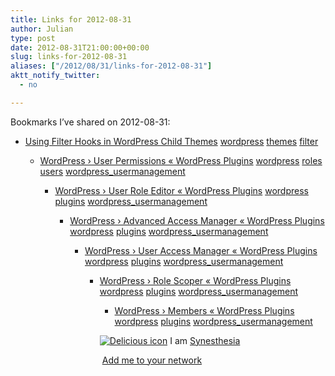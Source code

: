 ```yaml
---
title: Links for 2012-08-31
author: Julian
type: post
date: 2012-08-31T21:00:00+00:00
slug: links-for-2012-08-31 
aliases: ["/2012/08/31/links-for-2012-08-31"]
aktt_notify_twitter:
  - no

---
```

Bookmarks I&#8217;ve shared on 2012-08-31:

  * [Using Filter Hooks in WordPress Child Themes][1] 
    [wordpress][2] [themes][3] [filter][4] </li> 
    
      * [WordPress &rsaquo; User Permissions &laquo; WordPress Plugins][5] 
        [wordpress][2] [roles][6] [users][7] [wordpress_usermanagement][8] </li> 
        
          * [WordPress &rsaquo; User Role Editor &laquo; WordPress Plugins][9] 
            [wordpress][2] [plugins][10] [wordpress_usermanagement][8] </li> 
            
              * [WordPress &rsaquo; Advanced Access Manager &laquo; WordPress Plugins][11] 
                [wordpress][2] [plugins][10] [wordpress_usermanagement][8] </li> 
                
                  * [WordPress &rsaquo; User Access Manager &laquo; WordPress Plugins][12] 
                    [wordpress][2] [plugins][10] [wordpress_usermanagement][8] </li> 
                    
                      * [WordPress &rsaquo; Role Scoper &laquo; WordPress Plugins][13] 
                        [wordpress][2] [plugins][10] [wordpress_usermanagement][8] </li> 
                        
                          * [WordPress &rsaquo; Members &laquo; WordPress Plugins][14] 
                            [wordpress][2] [plugins][10] [wordpress_usermanagement][8] </li> </ul> 
                            
                            <p class="deliciouslink">
                              <a href="https://del.icio.us/synesthesia" title="See all my bookmarks on del.icio.us"><img src="https://www.synesthesia.co.uk/images/deliciousicon.jpg" alt="Delicious icon" /></a>&nbsp;I am <a href="https://del.icio.us/synesthesia" title="See all my bookmarks on del.icio.us">Synesthesia</a>
                            </p>
                            
                            <p class="deliciouslink">
                              <a href="https://del.icio.us/network?add=synesthesia" title="Add me to your del.icio.us network"><img src="https://www.synesthesia.co.uk/images/add.gif" alt="" /></a>&nbsp;<a href="https://del.icio.us/network?add=synesthesia" title="Add me to your del.icio.us network">Add me to your network</a>
                            </p>

 [1]: https://themeshaper.com/2009/05/03/filters-wordpress-child-themes/
 [2]: https://www.delicious.com/synesthesia/wordpress
 [3]: https://www.delicious.com/synesthesia/themes
 [4]: https://www.delicious.com/synesthesia/filter
 [5]: https://wordpress.org/extend/plugins/user-permissions/
 [6]: https://www.delicious.com/synesthesia/roles
 [7]: https://www.delicious.com/synesthesia/users
 [8]: https://www.delicious.com/synesthesia/wordpress_usermanagement
 [9]: https://wordpress.org/extend/plugins/user-role-editor/
 [10]: https://www.delicious.com/synesthesia/plugins
 [11]: https://wordpress.org/extend/plugins/advanced-access-manager/
 [12]: https://wordpress.org/extend/plugins/user-access-manager/
 [13]: https://wordpress.org/extend/plugins/role-scoper/
 [14]: https://wordpress.org/extend/plugins/members/